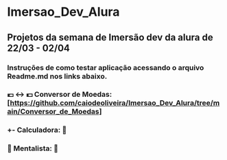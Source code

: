 # Imersao_Dev_Alura
## Projetos da semana de Imersão dev da alura de 22/03 - 02/04

### Instruções de como testar aplicação acessando o arquivo Readme.md nos links abaixo.

### :euro: :left_right_arrow:  :dollar:  Conversor de Moedas: [https://github.com/caiodeoliveira/Imersao_Dev_Alura/tree/main/Conversor_de_Moedas]
### +- Calculadora: :construction: 
### 🧠 Mentalista: :construction: 
 
